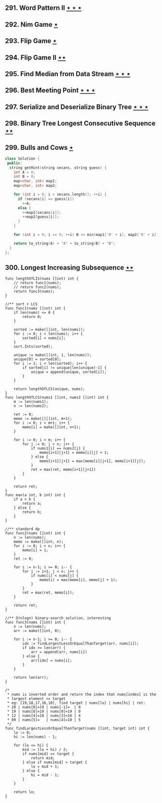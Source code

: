 ## 291. Word Pattern II [$\star\star\star$](https://leetcode.com/problems/word-pattern-ii)

## 292. Nim Game [$\star$](https://leetcode.com/problems/nim-game)

## 293. Flip Game [$\star$](https://leetcode.com/problems/flip-game)

## 294. Flip Game II [$\star\star$](https://leetcode.com/problems/flip-game-ii)

## 295. Find Median from Data Stream [$\star\star\star$](https://leetcode.com/problems/find-median-from-data-stream)

## 296. Best Meeting Point [$\star\star\star$](https://leetcode.com/problems/best-meeting-point)

## 297. Serialize and Deserialize Binary Tree [$\star\star\star$](https://leetcode.com/problems/serialize-and-deserialize-binary-tree)

## 298. Binary Tree Longest Consecutive Sequence [$\star\star$](https://leetcode.com/problems/binary-tree-longest-consecutive-sequence)

## 299. Bulls and Cows [$\star$](https://leetcode.com/problems/bulls-and-cows)

```cpp
class Solution {
 public:
  string getHint(string secans, string guess) {
    int A = 0;
    int B = 0;
    map<char, int> map1;
    map<char, int> map2;

    for (int i = 0; i < secans.length(); ++i) {
      if (secans[i] == guess[i])
        ++A;
      else {
        ++map1[secans[i]];
        ++map2[guess[i]];
      }
    }

    for (int i = 0; i <= 9; ++i) B += min(map1['0' + i], map2['0' + i]);

    return to_string(A) + "A" + to_string(B) + "B";
  }
};
```

## 300. Longest Increasing Subsequence [$\star\star$](https://leetcode.com/problems/longest-increasing-subsequence)

```golang
func lengthOfLIS(nums []int) int {
	// return func1(nums);
	// return func2(nums);
	return func3(nums);
}

//** sort + LCS
func func1(nums []int) int {
	if len(nums) <= 0 {
		return 0;
	}

	sorted := make([]int, len(nums));
	for i := 0; i < len(nums); i++ {
		sorted[i] = nums[i];
	}
	sort.Ints(sorted);

	unique := make([]int, 1, len(nums));
	unique[0] = sorted[0];
	for i := 1; i < len(sorted); i++ {
		if sorted[i] != unique[len(unique)-1] {
			unique = append(unique, sorted[i]);
		}
	}

	return lengthOfLCS(unique, nums);
}
func lengthOfLCS(nums1 []int, nums2 []int) int {
	m := len(nums1);
	n := len(nums2);

	ret := 0;
	memo := make([][]int, m+1);
	for i := 0; i < m+1; i++ {
		memo[i] = make([]int, n+1);
	}

	for i := 0; i < m; i++ {
		for j := 0; j < n; j++ {
			if nums1[i] == nums2[j] {
				memo[i+1][j+1] = memo[i][j] + 1;
			} else {
				memo[i+1][j+1] = max(memo[i][j+1], memo[i+1][j]);
			}
			ret = max(ret, memo[i+1][j+1])
		}
	}

	return ret;
}
func max(a int, b int) int {
	if a > b {
		return a;
	} else {
		return b;
	}
}

//** standard dp
func func2(nums []int) int {
	n := len(nums);
	memo := make([]int, n);
	for i := 0; i < n; i++ {
		memo[i] = 1;
	}
	ret := 0;

	for i := n-1; i >= 0; i-- {
		for j := i+1; j < n; j++ {
			if nums[i] < nums[j] {
				memo[i] = max(memo[i], memo[j] + 1);
			}
		}
		ret = max(ret, memo[i]);
	}

	return ret;
}

//** O(nlogn) binary-search solution, interesting
func func3(nums []int) int {
	n := len(nums);
	arr := make([]int, 0);

	for i := n-1; i >= 0; i-- {
		idx := findLargestLessOrEqualThanTarget(arr, nums[i]);
		if idx >= len(arr) {
			arr = append(arr, nums[i])
		} else {
			arr[idx] = nums[i];
		}
	}

	return len(arr);
}

/* 
 * nums is inverted order and return the index that nums[index] is the
 * largest element <= target
 * eg: [19,18,17,16,10], find target | nums[lo] | nums[hi] | ret:
 * 20 | nums[0]=19 | nums[-1]=  | 0
 * 19 | nums[0]=19 | nums[0]=19 | 0
 * 12 | nums[4]=10 | nums[3]=16 | 4
 * 09 | nums[5]=   | nums[4]=10 | 5
 */
func findLargestLessOrEqualThanTarget(nums []int, target int) int {
	lo := 0;
	hi := len(nums) - 1;

	for (lo <= hi) {
		mid := (lo + hi) / 2;
		if nums[mid] == target {
			return mid;
		} else if nums[mid] > target {
			lo = mid + 1;
		} else {
			hi = mid - 1;
		}
	}

	return lo;
}

```
